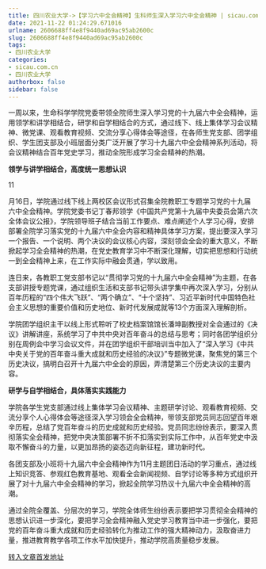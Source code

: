 ```yaml
---
title: 四川农业大学->【学习六中全会精神】生科师生深入学习六中全会精神 | sicau.com.cn
date: 2021-11-22 01:24:29.671016
urlname: 2606688ff4e8f9440ad69ac95ab2600c
slug: 2606688ff4e8f9440ad69ac95ab2600c
tags: 
- 四川农业大学
categories:
- sicau.com.cn
- 四川农业大学
authorbox: false
sidebar: false
---
```

一周以来，生命科学学院党委带领全院师生深入学习党的十九届六中全会精神，运用领学和讲学相结合，研学和自学相结合的方式，通过线下、线上集体学习会议精神、微党课、观看教育视频、交流分享心得体会等途径，在各师生党支部、团学组织、学生团支部及小班层面分类广泛开展了学习十九届六中全会精神系列活动，将会议精神结合百年党史学习，推动全院形成学习全会精神的热潮。

**领学与讲学相结合，高度统一思想认识**

11
<!--more-->
月16日，学院通过线下线上两校区会议形式召集全院教职工专题学习党的十九届六中全会精神。学院党委书记丁春邦领学《中国共产党第十九届中央委员会第六次全体会议公报》，学院领导班子结合当前工作要点、难点阐述个人学习心得，安排部署全院学习落实党的十九届六中全会内容和精神具体学习方案，提出要深入学习一个报告、一个说明、两个决议的会议核心内容，深刻领会全会的重大意义，不断掀起学习全会精神的热潮，在党史教育学习中不断深化理解，切实把思想和行动统一到全会精神上来，在工作实际中融会贯通，学以致用。

连日来，各教职工党支部书记以“贯彻学习党的十九届六中全会精神”为主题，在各支部讲授专题党课，通过组织生活和支部书记带头讲学集中再次深入学习，分别从百年历程的“四个伟大飞跃”、“两个确立”、“十个坚持”、习近平新时代中国特色社会主义思想的重要价值和历史地位、新时代发展成就等13个方面深入理解剖析。

学院团学组织主干以线上形式聆听了校史档案馆馆长潘坤副教授对全会通过的《决议》讲解讲座，系统学习了中共中央对百年奋斗的总结与思考；同时各团学组织分别在周例会中学习会议文件，并在团学组织干部培训当中加入了“深入学习《中共中央关于党的百年奋斗重大成就和历史经验的决议》”专题微党课，聚焦党的第三个历史决议，搞明白召开十九届六中全会的原因，弄清楚第三个历史决议的主要内容。

**研学与自学相结合，具体落实实践能力**

学院各学生党支部通过线上集体学习会议精神、主题研学讨论、观看教育视频、交流分享个人心得体会等途径深入学习领会全会精神，带领支部党员同志回望百年艰辛历程，总结了党百年奋斗的历史成就和历史经验。党员同志纷纷表示，要深入贯彻落实全会精神，把党中央决策部署不折不扣落实到实际工作中，从百年党史中汲取不懈奋斗的力量，以更加昂扬的姿态迈向新征程，建功新时代。

各团支部及小班将十九届六中全会精神作为11月主题团日活动的学习重点，通过线上知识竞答、参观红色教育基地、观看全会新闻视频、自学讨论等多种方式组织开展了对十九届六中全会精神的学习，掀起全院学习热议十九届六中全会精神的高潮。

通过全院全覆盖、分层次的学习，学院全体师生纷纷表示要把学习贯彻全会精神的思想认识进一步深化，要把学习全会精神融入党史学习教育当中进一步强化，要把党的百年奋斗重大成就和历史经验转化为推动工作的强大精神动力，汲取奋进力量，推进教育教学各项工作水平加快提升，推动学院高质量稳步发展。



[转入文章首发地址](https://news.sicau.edu.cn/info/1078/65613.htm)